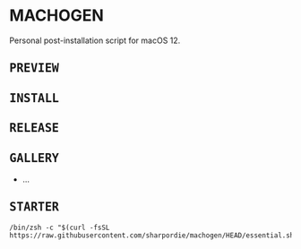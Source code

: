 # MACHOGEN

Personal post-installation script for macOS 12.

## <samp>PREVIEW</samp>
## <samp>INSTALL</samp>
## <samp>RELEASE</samp>
## <samp>GALLERY</samp>

- ...

## <samp>STARTER</samp>

```shell
/bin/zsh -c "$(curl -fsSL https://raw.githubusercontent.com/sharpordie/machogen/HEAD/essential.sh)"
```
